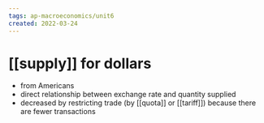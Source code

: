 ```yaml
---
tags: ap-macroeconomics/unit6 
created: 2022-03-24
---
```


# [[supply]] for dollars

- from Americans
- direct relationship between exchange rate and quantity supplied
- decreased by restricting trade (by [[quota]] or [[tariff]]) because there are fewer transactions 
